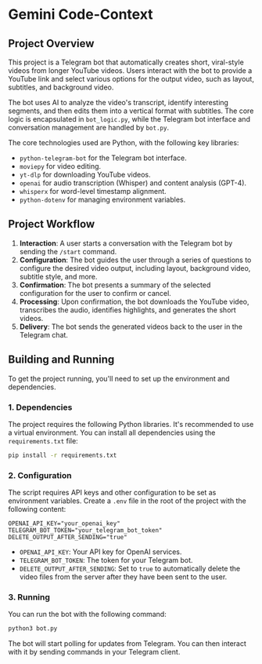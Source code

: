 # Gemini Code-Context

## Project Overview

This project is a Telegram bot that automatically creates short, viral-style videos from longer YouTube videos. Users interact with the bot to provide a YouTube link and select various options for the output video, such as layout, subtitles, and background video.

The bot uses AI to analyze the video's transcript, identify interesting segments, and then edits them into a vertical format with subtitles. The core logic is encapsulated in `bot_logic.py`, while the Telegram bot interface and conversation management are handled by `bot.py`.

The core technologies used are Python, with the following key libraries:
- `python-telegram-bot` for the Telegram bot interface.
- `moviepy` for video editing.
- `yt-dlp` for downloading YouTube videos.
- `openai` for audio transcription (Whisper) and content analysis (GPT-4).
- `whisperx` for word-level timestamp alignment.
- `python-dotenv` for managing environment variables.

## Project Workflow

1.  **Interaction**: A user starts a conversation with the Telegram bot by sending the `/start` command.
2.  **Configuration**: The bot guides the user through a series of questions to configure the desired video output, including layout, background video, subtitle style, and more.
3.  **Confirmation**: The bot presents a summary of the selected configuration for the user to confirm or cancel.
4.  **Processing**: Upon confirmation, the bot downloads the YouTube video, transcribes the audio, identifies highlights, and generates the short videos.
5.  **Delivery**: The bot sends the generated videos back to the user in the Telegram chat.

## Building and Running

To get the project running, you'll need to set up the environment and dependencies.

### 1. Dependencies

The project requires the following Python libraries. It's recommended to use a virtual environment. You can install all dependencies using the `requirements.txt` file:

```bash
pip install -r requirements.txt
```

### 2. Configuration

The script requires API keys and other configuration to be set as environment variables. Create a `.env` file in the root of the project with the following content:

```
OPENAI_API_KEY="your_openai_key"
TELEGRAM_BOT_TOKEN="your_telegram_bot_token"
DELETE_OUTPUT_AFTER_SENDING="true"
```

- `OPENAI_API_KEY`: Your API key for OpenAI services.
- `TELEGRAM_BOT_TOKEN`: The token for your Telegram bot.
- `DELETE_OUTPUT_AFTER_SENDING`: Set to `true` to automatically delete the video files from the server after they have been sent to the user.

### 3. Running

You can run the bot with the following command:

```bash
python3 bot.py
```

The bot will start polling for updates from Telegram. You can then interact with it by sending commands in your Telegram client.